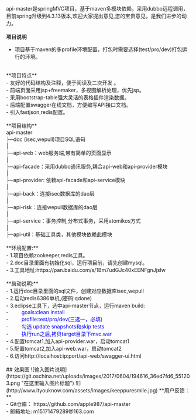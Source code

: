 ﻿api-master是springMVC项目，基于maven多模块依赖，采用dubbo远程调用，目前spring升级到4.3.13版本,欢迎大家提出意见,您的宝贵意见，是我们进步的动力。
 <br> 
 <br> 
**项目说明**<br>  
- 项目基于maven的多profile环境配置，打包时需要选择(test/pro/dev)打包运行的环境。<br>
<br>
**项目特点**<br>  
- 友好的代码结构及注释，便于阅读及二次开发 。<br>
- 前端页面采用jsp+freemaker，多视图解析处理，优先jsp。<br>
- 采用bootstrap-table强大灵活的表格插件渲染数据。 <br> 
- 后端配置swagger在线文档，方便编写API接口文档。<br> 
- 引入fastjson,redis配置。<br>
 <br> 
**项目结构**
<br>
api-master<br>
├─doc  (isec,wepull)项目SQL语句<br>
│<br>
├─api-web：web服务端,带有简单的页面显示<br>
│ <br>
├─api-facade：采用dubbo通讯服务,耦合api-web和api-provider模块<br>
│ <br>
├─api-provider: 依赖api-facade和api-service模块<br>
│ <br>
├─api-back：连接isec数据库的dao层<br>
│<br>
├─api-risk：连接wepull数据库的dao层<br>
│ <br>
├─api-service：事务控制,分布式事务，采用atomikos方式<br>
│ <br>
├─api-util：基础工具类，其他模块依赖此模块<br>
<br>
 **环境配置:**<br>
- 1.项目依赖zookeeper,redis工具。<br>
- 2.doc目录里面有初始化sql，运行项目前，请先创建mysql。<br>
- 3.工具地址:https://pan.baidu.com/s/1Bm7udGJc40xEENFgnJjsIw <br>
<br>
 **启动说明:**<br>
- 1.运行doc目录里面的sql文件，创建对应数据库isec,wepull<br>
- 2.启动redis6386单机,(密码:qdone)<br>
- 3.eclipse工具下，选中api-master节点，运行maven build:<br>
- &nbsp;&nbsp;&nbsp;&nbsp;&nbsp;&nbsp;&nbsp;&nbsp;<font color=blue>goals:clean install</font><br>
- &nbsp;&nbsp;&nbsp;&nbsp;&nbsp;&nbsp;&nbsp;&nbsp;<font color=blue>profile:test/pro/dev(三选一，必填)</font><br>
- &nbsp;&nbsp;&nbsp;&nbsp;&nbsp;&nbsp;&nbsp;&nbsp;<font color=blue>勾选 update snapshots和skip tests</font><br>
- &nbsp;&nbsp;&nbsp;&nbsp;&nbsp;&nbsp;&nbsp;&nbsp;<font color=blue>执行run之后,拷贝target目录下mvc.war</font><br>
- 4.配置tomcat1,加入api-provider.war，启动tomcat1<br>
- 5.配置tomcat2,加入api-web.war，启动tomcat2<br>
- 6.访问http://localhost:ip:port/api-web/swagger-ui.html<br>
<br>     
## 效果图
![输入图片说明](https://git.oschina.net/uploads/images/2017/0604/194616_36ed7fd6_551203.png "在这里输入图片标题")
![](http://www.ityouknow.com/assets/images/keeppuresmile.jpg)	
 **用户反馈：**<br>
- Git仓库： https://github.com/apple987/api-master<br>
- 邮箱地址: m15171479289@163.com <br>
		
		

        